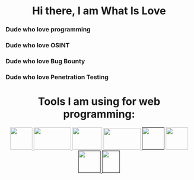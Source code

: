 <div align='center'>
  <h1> Hi there, I am What Is Love </h1>
</div>

### Dude who love programming  
### Dude who love OSINT 
### Dude who love Bug Bounty
### Dude who love Penetration Testing  


<div align='center'>
  <h1> Tools I am using for web programming: </h1>
  <a href='https://nestjs.com'> <img src='https://upload.wikimedia.org/wikipedia/commons/thumb/a/a8/NestJS.svg/621px-NestJS.svg.png?20221211225055' width=60 height=60> </a>
  <a href='https://nodejs.org'> <img src='https://upload.wikimedia.org/wikipedia/commons/thumb/d/d9/Node.js_logo.svg/590px-Node.js_logo.svg.png?20170401104355' width=100 height=60> </a>
  <a href='https://react.dev/'> <img src='https://upload.wikimedia.org/wikipedia/commons/thumb/a/a7/React-icon.svg/512px-React-icon.svg.png?20220125121207' width=80 height=60> </a>
  <a href='https://www.mysql.com/'> <img src='https://www.mysql.com/common/logos/logo-mysql-170x115.png' width=100 height=58> </a>
  <a href=''> <img src='https://upload.wikimedia.org/wikipedia/commons/thumb/6/6a/JavaScript-logo.png/600px-JavaScript-logo.png' width=60 height=60'></a>
  <a href='https://www.typescriptlang.org'> <img src='https://upload.wikimedia.org/wikipedia/commons/thumb/4/4c/Typescript_logo_2020.svg/1024px-Typescript_logo_2020.svg.png' width=60 height=60> </a>
  <a href=''> <img src="https://upload.wikimedia.org/wikipedia/commons/thumb/6/61/HTML5_logo_and_wordmark.svg/512px-HTML5_logo_and_wordmark.svg.png?20170517184425" width=60 height=60> </a>
  <a href=''> <img src='https://upload.wikimedia.org/wikipedia/commons/thumb/d/d5/CSS3_logo_and_wordmark.svg/363px-CSS3_logo_and_wordmark.svg.png' width=48 height=60> </a>
</div>

